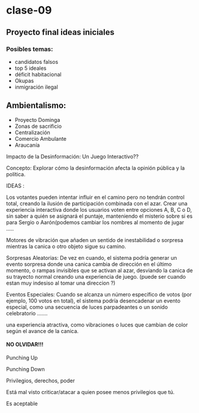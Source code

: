 # clase-09
## Proyecto final ideas iniciales

### Posibles temas:
- candidatos falsos
- top 5 ideales
- déficit habitacional
- Okupas
- inmigración ilegal
## Ambientalismo:
- Proyecto Dominga
- Zonas de sacrificio
- Centralización
- Comercio Ambulante
- Araucanía

Impacto de la Desinformación: Un Juego Interactivo??

Concepto: Explorar cómo la desinformación afecta la opinión pública y la política. 


IDEAS :

Los votantes pueden intentar influir en el camino pero no tendrán control total, creando la ilusión de participación combinada con el azar.
Crear una experiencia interactiva donde los usuarios voten entre opciones A, B, C o D, sin saber a quién se asignará el puntaje, manteniendo el misterio sobre si es para Sergio o Aarón(podemos cambiar los nombres al momento de jugar .....

Motores de vibración que añaden un sentido de inestabilidad o sorpresa mientras la canica o otro objeto sigue su camino.

Sorpresas Aleatorias: De vez en cuando, el sistema podría generar un evento sorpresa donde una canica cambia de dirección en el último momento, o  rampas  invisibles que se activan al azar, desviando la canica de su trayecto normal creando una experiencia de juego. (puede ser cuando estan muy indesiso al tomar una direccion ?)

Eventos Especiales: Cuando se alcanza un número específico de votos (por ejemplo, 100 votos en total), el sistema podría desencadenar un evento especial, como una secuencia de luces parpadeantes o un sonido celebratorio .......

una experiencia atractiva, como vibraciones o luces que cambian de color según el avance de la canica.

#### NO OLVIDAR!!!

Punching Up

Punching Down

Privilegios, derechos, poder

Está mal visto criticar/atacar a quien posee menos privilegios que tú.

Es aceptable 
